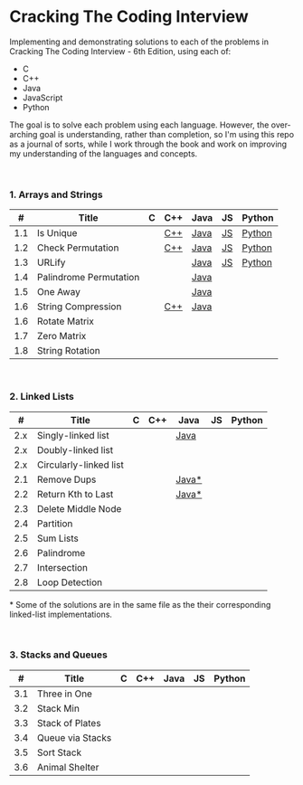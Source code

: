 # Cracking The Coding Interview
Implementing and demonstrating solutions to each of the problems in Cracking The Coding Interview - 6th Edition, using each of:
- C
- C++
- Java
- JavaScript
- Python

The goal is to solve each problem using each language. However, the over-arching goal is understanding, rather than completion, so I'm using this repo as a journal of sorts, while I work through the book and work on improving my understanding of the languages and concepts. 

<br>

### 1. Arrays and Strings

| #  	| Title | C   | C++ | Java  | JS  | Python
|---  |---  |---  |---  |---  |---  |---  
|1.1	|Is Unique	|	  |	[C++](1_arrays_and_strings/1.1/cpp/main.cpp)  |	[Java](1_arrays_and_strings/1.1/java/Main.java)  | [JS](1_arrays_and_strings/1.1/js/main.js)  |  [Python](1_arrays_and_strings/1.1/python/main.py)
|1.2	| Check Permutation	| 	| [C++](1_arrays_and_strings/1.2/cpp/main.cpp)	| [Java](1_arrays_and_strings/1.2/java/Main.java)	| [JS](1_arrays_and_strings/1.2/js/main.js)  |  [Python](1_arrays_and_strings/1.2/python/main.py)
|1.3	|	URLify |	| 	|	[Java](1_arrays_and_strings/1.3/java/Main.java)  | [JS](1_arrays_and_strings/1.3/js/main.js) |  [Python](1_arrays_and_strings/1.3/python/main.py)
|1.4  | Palindrome Permutation  |   |   | [Java](1_arrays_and_strings/1.4/java/Main.java)  |   |
|1.5  | One Away  |   |   | [Java](1_arrays_and_strings/1.5/java/Main.java)  |   |
|1.6	|	String Compression |	| [C++](1_arrays_and_strings/1.6/cpp/main.cpp)	 |	[Java](1_arrays_and_strings/1.6/java/Main.java)  |  |  
|1.6	| Rotate Matrix	|	  |	  |	  |   |  
|1.7	|	Zero Matrix |	  |	  |	  |   |  
|1.8	|	String Rotation |	  |	  |	  |  |  

<br>

### 2. Linked Lists

| #  	| Title | C   | C++ | Java  | JS  | Python
|---  |---  |---  |---  |---  |---  |---  
|2.x  | Singly-linked list |  |   | [Java](2_linked_lists/java/LinkedList.java)  |   | 
|2.x  | Doubly-linked list |  |   |   |   | 
|2.x  | Circularly-linked list |   |   |   |   | 
|2.1	|	Remove Dups  |	  |	  | [Java*](2_linked_lists/java/LinkedList.java)  |   |  
|2.2	| Return Kth to Last  | 	|	  | [Java*](2_linked_lists/java/LinkedList.java)  |   |
|2.3	| Delete Middle Node	| 	|   | 	|   |  
|2.4	|	Partition |	  | 	|	  |   |  
|2.5	|	Sum Lists |	  |   |	  |   |  
|2.6	| Palindrome  |	  |	  |	  |   |  
|2.7	|	Intersection |	  |	  |	  |   |  
|2.8	|	Loop Detection |	  |	  |	  |   |  

\* Some of the solutions are in the same file as the their corresponding linked-list implementations.

<br>

### 3. Stacks and Queues

| #  	| Title | C   | C++ | Java  | JS  | Python
|---  |---  |---  |---  |---  |---  |---  
|3.1	|	Three in One |	  |	  |	  |   |  
|3.2	|	Stack Min |	  |	  |	  |   |  
|3.3	|	Stack of Plates |	  |	  |	  |   |  
|3.4	|	Queue via Stacks |	  |	  |	  |   |  
|3.5	|	Sort Stack |	  |	  |	  |   |  
|3.6	|	Animal Shelter |	  |	  |	  |   |  
